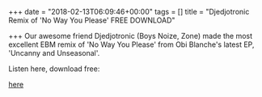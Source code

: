 +++
date = "2018-02-13T06:09:46+00:00"
tags = []
title = "Djedjotronic Remix of 'No Way You Please' FREE DOWNLOAD"

+++
Our awesome friend Djedjotronic (Boys Noize, Zone) made the most excellent EBM remix of 'No Way You Please' from Obi Blanche's latest EP, 'Uncanny and Unseasonal'.

Listen here, download free:

[here](https://soundcloud.com/raarraar/free-dl-obi-blanche-no-way-you-please-djedjotronic-remix "here")